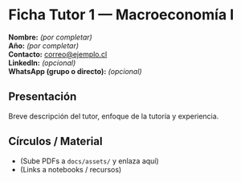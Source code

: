 # Ficha Tutor 1 — Macroeconomía I

**Nombre:** _(por completar)_  
**Año:** _(por completar)_  
**Contacto:** [correo@ejemplo.cl](mailto:correo@ejemplo.cl)  
**LinkedIn:** _(opcional)_  
**WhatsApp (grupo o directo):** _(opcional)_

## Presentación
Breve descripción del tutor, enfoque de la tutoría y experiencia.

## Círculos / Material
- (Sube PDFs a `docs/assets/` y enlaza aquí)
- (Links a notebooks / recursos)

